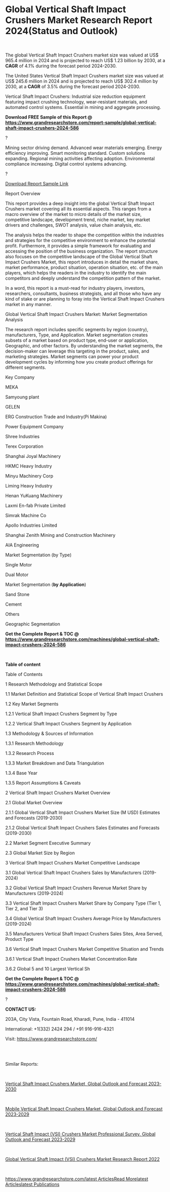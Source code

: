 <h1>Global Vertical Shaft Impact Crushers Market Research Report 2024(Status and Outlook)</h1><br/><p>The global Vertical Shaft Impact Crushers market size was valued at US$ 965.4 million in 2024 and is projected to reach US$ 1.23 billion by 2030, at a <strong>CAGR</strong> of 4.1% during the forecast period 2024-2030.</p>
 
 
 
 <p>The United States Vertical Shaft Impact Crushers market size was valued at US$ 245.6 million in 2024 and is projected to reach US$ 302.4 million by 2030, at a <strong>CAGR</strong> of 3.5% during the forecast period 2024-2030.</p>
 
 
 
 <p>Vertical Shaft Impact Crushers: Industrial size reduction equipment featuring impact crushing technology, wear-resistant materials, and automated control systems. Essential in mining and aggregate processing.</p>
 
 
 
 <div><b>Download FREE Sample of this Report @ <a href="https://www.grandresearchstore.com/report-sample/global-vertical-shaft-impact-crushers-2024-586">https://www.grandresearchstore.com/report-sample/global-vertical-shaft-impact-crushers-2024-586</a></b></div>
 
 
 
 <p>? </p>
 
 
 
 <p>Mining sector driving demand. Advanced wear materials emerging. Energy efficiency improving. Smart monitoring standard. Custom solutions expanding. Regional mining activities affecting adoption. Environmental compliance increasing. Digital control systems advancing.</p>
 
 
 
 <p>? </p>
 
 
 
 <p><a href="https://www.grandresearchstore.com/mr-admin/report-sample/global-vertical-shaft-impact-crushers-2024-586">Download Report Sample Link</a></p>
 
 
 
 <p>Report Overview</p>
 
 
 
 <p>This report provides a deep insight into the global Vertical Shaft Impact Crushers market covering all its essential aspects. This ranges from a macro overview of the market to micro details of the market size, competitive landscape, development trend, niche market, key market drivers and challenges, SWOT analysis, value chain analysis, etc.</p>
 
 
 
 <p>The analysis helps the reader to shape the competition within the industries and strategies for the competitive environment to enhance the potential profit. Furthermore, it provides a simple framework for evaluating and accessing the position of the business organization. The report structure also focuses on the competitive landscape of the Global Vertical Shaft Impact Crushers Market, this report introduces in detail the market share, market performance, product situation, operation situation, etc. of the main players, which helps the readers in the industry to identify the main competitors and deeply understand the competition pattern of the market.</p>
 
 
 
 <p>In a word, this report is a must-read for industry players, investors, researchers, consultants, business strategists, and all those who have any kind of stake or are planning to foray into the Vertical Shaft Impact Crushers market in any manner.</p>
 
 
 
 <p>Global Vertical Shaft Impact Crushers Market: Market Segmentation Analysis</p>
 
 
 
 <p>The research report includes specific segments by region (country), manufacturers, Type, and Application. Market segmentation creates subsets of a market based on product type, end-user or application, Geographic, and other factors. By understanding the market segments, the decision-maker can leverage this targeting in the product, sales, and marketing strategies. Market segments can power your product development cycles by informing how you create product offerings for different segments.</p>
 
 
 
 <p>Key Company</p>
 
 
 
 <p>MEKA</p>
 
 
 
 <p>Samyoung plant</p>
 
 
 
 <p>GELEN</p>
 
 
 
 <p>ERG Construction Trade and Industry(Pi Makina)</p>
 
 
 
 <p>Power Equipment Company</p>
 
 
 
 <p>Shree Industries</p>
 
 
 
 <p>Terex Corporation</p>
 
 
 
 <p>Shanghai Joyal Machinery</p>
 
 
 
 <p>HKMC Heavy Industry</p>
 
 
 
 <p>Minyu Machinery Corp</p>
 
 
 
 <p>Liming Heavy Industry</p>
 
 
 
 <p>Henan YuKuang Machinery</p>
 
 
 
 <p>Laxmi En-fab Private Limited</p>
 
 
 
 <p>Simrak Machine Co</p>
 
 
 
 <p>Apollo Industries Limited</p>
 
 
 
 <p>Shanghai Zenith Mining and Construction Machinery</p>
 
 
 
 <p>AIA Engineering</p>
 
 
 
 <p>Market Segmentation (by Type)</p>
 
 
 
 <p>Single Motor</p>
 
 
 
 <p>Dual Motor</p>
 
 
 
 <p>Market Segmentation (<strong>by Application</strong>)</p>
 
 
 
 <p>Sand Stone</p>
 
 
 
 <p>Cement</p>
 
 
 
 <p>Others</p>
 
 
 
 <p>Geographic Segmentation</p>
 
 
 
 <div><b>Get the Complete Report & TOC @ <a href="https://www.grandresearchstore.com/machines/global-vertical-shaft-impact-crushers-2024-586">https://www.grandresearchstore.com/machines/global-vertical-shaft-impact-crushers-2024-586</a></b></div>
 
 
 
 <p><br />
 
 <b>Table of content</b></p>
 
 
 
 <p>Table of Contents<br />
 
 1 Research Methodology and Statistical Scope<br />
 
 1.1 Market Definition and Statistical Scope of Vertical Shaft Impact Crushers<br />
 
 1.2 Key Market Segments<br />
 
 1.2.1 Vertical Shaft Impact Crushers Segment by Type<br />
 
 1.2.2 Vertical Shaft Impact Crushers Segment by Application<br />
 
 1.3 Methodology & Sources of Information<br />
 
 1.3.1 Research Methodology<br />
 
 1.3.2 Research Process<br />
 
 1.3.3 Market Breakdown and Data Triangulation<br />
 
 1.3.4 Base Year<br />
 
 1.3.5 Report Assumptions & Caveats<br />
 
 2 Vertical Shaft Impact Crushers Market Overview<br />
 
 2.1 Global Market Overview<br />
 
 2.1.1 Global Vertical Shaft Impact Crushers Market Size (M USD) Estimates and Forecasts (2019-2030)<br />
 
 2.1.2 Global Vertical Shaft Impact Crushers Sales Estimates and Forecasts (2019-2030)<br />
 
 2.2 Market Segment Executive Summary<br />
 
 2.3 Global Market Size by Region<br />
 
 3 Vertical Shaft Impact Crushers Market Competitive Landscape<br />
 
 3.1 Global Vertical Shaft Impact Crushers Sales by Manufacturers (2019-2024)<br />
 
 3.2 Global Vertical Shaft Impact Crushers Revenue Market Share by Manufacturers (2019-2024)<br />
 
 3.3 Vertical Shaft Impact Crushers Market Share by Company Type (Tier 1, Tier 2, and Tier 3)<br />
 
 3.4 Global Vertical Shaft Impact Crushers Average Price by Manufacturers (2019-2024)<br />
 
 3.5 Manufacturers Vertical Shaft Impact Crushers Sales Sites, Area Served, Product Type<br />
 
 3.6 Vertical Shaft Impact Crushers Market Competitive Situation and Trends<br />
 
 3.6.1 Vertical Shaft Impact Crushers Market Concentration Rate<br />
 
 3.6.2 Global 5 and 10 Largest Vertical Sh</p>
 
 
 
 <div><b>Get the Complete Report & TOC @ <a href="https://www.grandresearchstore.com/machines/global-vertical-shaft-impact-crushers-2024-586">https://www.grandresearchstore.com/machines/global-vertical-shaft-impact-crushers-2024-586</a></b></div>
 
 
 
 <p>? </p>
 
 
 
 <p><b>CONTACT US:</b><br />
 
 203A, City Vista, Fountain Road, Kharadi, Pune, India - 411014<br />
 
 International: +1(332) 2424 294 / +91 916-916-4321<br />
 
 Visit: <a href="https://www.grandresearchstore.com/">https://www.grandresearchstore.com/</a><br />
 
 <br />
 
 <br />
 
 Similar Reports:<br />
 
 <br />
 
 <a href="https://www.grandresearchstore.com/machines/global-vertical-shaft-impact-crushers-forecast-2023-2030-158">Vertical Shaft Impact Crushers Market, Global Outlook and Forecast 2023-2030</a><br />
 
 <br />
 
 <a href="https://www.grandresearchstore.com/machines/global-mobile-vertical-shaft-impact-crushers-forecast-2023-2029-718">Mobile Vertical Shaft Impact Crushers Market, Global Outlook and Forecast 2023-2029</a><br />
 
 <br />
 
 <a href="https://www.grandresearchstore.com/machines/global-vertical-shaft-impact-crushers-2023-2029-554">Vertical Shaft Impact (VSI) Crushers Market Professional Survey, Global Outlook and Forecast 2023-2029</a><br />
 
 <br />
 
 <a href="https://www.grandresearchstore.com/machines/global-vertical-shaft-impact-crushers-2022-808">Global Vertical Shaft Impact (VSI) Crushers Market Research Report 2022</a><br />
 
 <br />
 
 <a href="https://gyeongbokgung.com">https://www.grandresearchstore.com/</a><a href="https://hallyeomaritime.com">latest Articles</a><a href="https://jingwansa.com">Read More</a><a href="https://nguoiviet.jp/">latest Articles</a><a href="https://www.intelmarketresearch.com/">latest Publications</a></p>